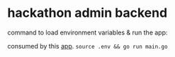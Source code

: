 # hackathon admin backend

command to load environment variables & run the app: 

consumed by this [app](https://github.com/thevrajshah/HackathonCheckinApp).
```source .env && go run main.go```
